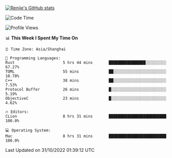 [![Renjie's GitHub stats](https://github-readme-stats.vercel.app/api?username=liurenjie1024&show_icons=true&theme=chartreuse-dark)](https://github.com/anuraghazra/github-readme-stats)

<!--START_SECTION:waka-->
![Code Time](http://img.shields.io/badge/Code%20Time-268%20hrs%2018%20mins-blue)

![Profile Views](http://img.shields.io/badge/Profile%20Views-14-blue)

📊 **This Week I Spent My Time On** 

```text
⌚︎ Time Zone: Asia/Shanghai

💬 Programming Languages: 
Rust                     5 hrs 44 mins       ████████████████░░░░░░░░░   67.27% 
TOML                     55 mins             ██░░░░░░░░░░░░░░░░░░░░░░░   10.78% 
C++                      38 mins             ██░░░░░░░░░░░░░░░░░░░░░░░   7.53% 
Protocol Buffer          26 mins             █░░░░░░░░░░░░░░░░░░░░░░░░   5.19% 
ObjectiveC               23 mins             █░░░░░░░░░░░░░░░░░░░░░░░░   4.62%

🔥 Editors: 
CLion                    8 hrs 31 mins       █████████████████████████   100.0%

💻 Operating System: 
Mac                      8 hrs 31 mins       █████████████████████████   100.0%

```


 Last Updated on 31/10/2022 01:39:12 UTC
<!--END_SECTION:waka-->

